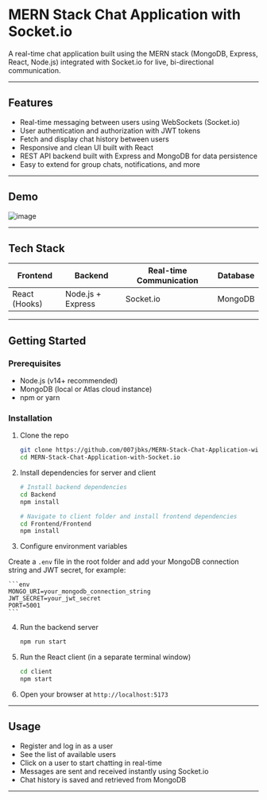 # MERN Stack Chat Application with Socket.io

A real-time chat application built using the MERN stack (MongoDB, Express, React, Node.js) integrated with Socket.io for live, bi-directional communication.

---

## Features

- Real-time messaging between users using WebSockets (Socket.io)
- User authentication and authorization with JWT tokens
- Fetch and display chat history between users
- Responsive and clean UI built with React
- REST API backend built with Express and MongoDB for data persistence
- Easy to extend for group chats, notifications, and more

---

## Demo

![image](https://github.com/user-attachments/assets/6b89d74d-6214-44f4-ab75-3ec7e5dc25c5)

---

## Tech Stack

| Frontend       | Backend           | Real-time Communication | Database |
| -------------- | ----------------- | ----------------------- | -------- |
| React (Hooks)  | Node.js + Express | Socket.io               | MongoDB  |

---

## Getting Started

### Prerequisites

- Node.js (v14+ recommended)
- MongoDB (local or Atlas cloud instance)
- npm or yarn

### Installation

1. Clone the repo

    ```bash
    git clone https://github.com/007jbks/MERN-Stack-Chat-Application-with-Socket.io.git
    cd MERN-Stack-Chat-Application-with-Socket.io
    ```

2. Install dependencies for server and client

    ```bash
    # Install backend dependencies
    cd Backend
    npm install

    # Navigate to client folder and install frontend dependencies
    cd Frontend/Frontend
    npm install
    ```

3. Configure environment variables

Create a `.env` file in the root folder and add your MongoDB connection string and JWT secret, for example:

    ```env
    MONGO_URI=your_mongodb_connection_string
    JWT_SECRET=your_jwt_secret
    PORT=5001
    ```

4. Run the backend server

    ```bash
    npm run start
    ```

5. Run the React client (in a separate terminal window)

    ```bash
    cd client
    npm start
    ```

6. Open your browser at `http://localhost:5173`

---

## Usage

- Register and log in as a user
- See the list of available users
- Click on a user to start chatting in real-time
- Messages are sent and received instantly using Socket.io
- Chat history is saved and retrieved from MongoDB

---


